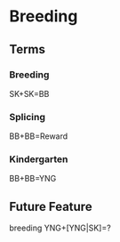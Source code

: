 # Breeding

## Terms

### Breeding 
SK+SK=BB
### Splicing 
BB+BB=Reward
### Kindergarten
BB+BB=YNG
## Future Feature
breeding YNG+[YNG|SK]=?
